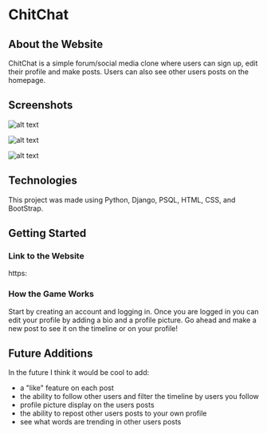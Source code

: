 # ChitChat

## About the Website

ChitChat is a simple forum/social media clone where users can sign up, edit their profile and make posts. Users can also see other users posts on the homepage.

## Screenshots

![alt text](https://i.imgur.com/yAl7H0l.png)

![alt text](https://i.imgur.com/6oFC3d4.png)

![alt text](https://i.imgur.com/iV0Od8t.png)

## Technologies

This project was made using Python, Django, PSQL, HTML, CSS, and BootStrap.

## Getting Started

### Link to the Website

https:

### How the Game Works

Start by creating an account and logging in. Once you are logged in you can edit your profile by adding a bio and a profile picture. Go ahead and make a new post to see it on the timeline or on your profile!

## Future Additions

In the future I think it would be cool to add:

- a "like" feature on each post
- the ability to follow other users and filter the timeline by users you follow
- profile picture display on the users posts
- the ability to repost other users posts to your own profile
- see what words are trending in other users posts
